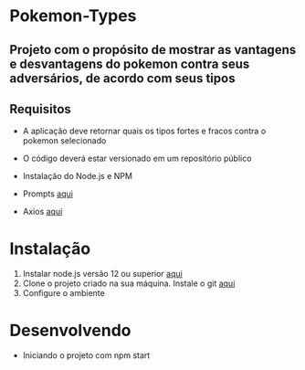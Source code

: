 # Pokemon-Types
## Projeto com o propósito de mostrar as vantagens e desvantagens do pokemon contra seus adversários, de acordo com seus tipos


## Requisitos

- A aplicação deve retornar quais os tipos fortes e fracos contra o pokemon selecionado

- O código deverá estar versionado em um repositório público

- Instalação do Node.js e NPM

- Prompts [aqui](https://www.npmjs.com/package/prompts)

- Axios [aqui](https://www.npmjs.com/package/prompts)

# Instalação

1. Instalar node.js versão 12 ou superior [aqui](https://nodejs.org/en/)
2. Clone o projeto criado na sua máquina. Instale o git [aqui](https://git-scm.com/downloads)
3. Configure o ambiente

# Desenvolvendo
- Iniciando o projeto com npm start
